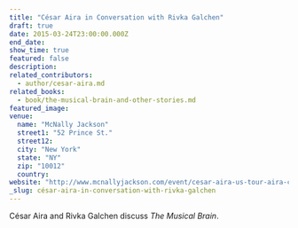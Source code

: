 ```yaml
---
title: "César Aira in Conversation with Rivka Galchen"
draft: true
date: 2015-03-24T23:00:00.000Z
end_date:
show_time: true
featured: false
description:
related_contributors:
  - author/cesar-aira.md
related_books:
  - book/the-musical-brain-and-other-stories.md
featured_image: 
venue:
  name: "McNally Jackson"
  street1: "52 Prince St."
  street12:
  city: "New York"
  state: "NY"
  zip: "10012"
  country:
website: "http://www.mcnallyjackson.com/event/cesar-aira-us-tour-aira-conversation-rivka-galchen"
_slug: césar-aira-in-conversation-with-rivka-galchen
---
```


César Aira and Rivka Galchen discuss _The Musical Brain_.


